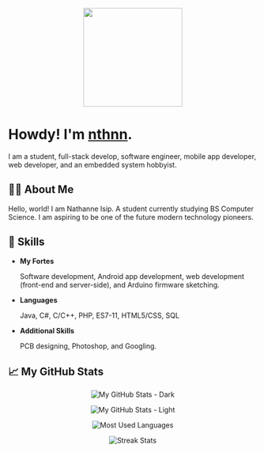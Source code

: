 <p align="center">
	<img src="nthnn-circle.gif" width="200" />
</p>

# Howdy! I'm [nthnn](https://nthnn.github.io).

I am a student, full-stack develop, software engineer, mobile app developer, web developer, and an embedded system hobbyist.

## 👨‍💻 About Me

Hello, world! I am Nathanne Isip. A student currently studying BS Computer Science. I am aspiring to be one of the future modern technology pioneers.

## 🧬 Skills

- **My Fortes**

	Software development, Android app development, web development (front-end and server-side), and Arduino firmware sketching.

- **Languages**

	Java, C#, C/C++, PHP, ES7-11, HTML5/CSS, SQL

- **Additional Skills**

	PCB designing, Photoshop, and Googling.

## 📈 My GitHub Stats

<div align="center">

![My GitHub Stats - Dark](https://github-readme-stats.vercel.app/api?username=nthnn&show_icons=true&theme=dark#gh-dark-mode-only)

![My GitHub Stats - Light](https://github-readme-stats.vercel.app/api?username=nthnn&show_icons=true&theme=light#gh-light-mode-only)

![Most Used Languages](https://github-readme-stats.vercel.app/api/top-langs/?username=nthnn)

![Streak Stats](https://github-readme-streak-stats.herokuapp.com/?user=nthnn)

</div>
